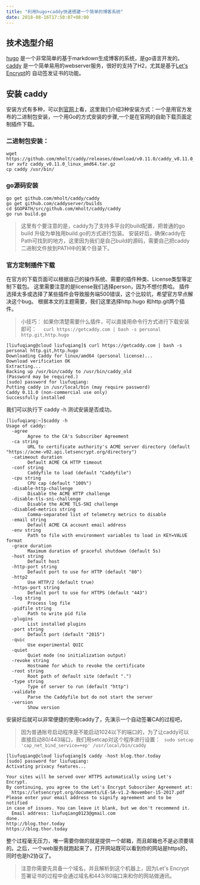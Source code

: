 ```yaml
---
title: "利用hugo+caddy快速搭建一个简单的博客系统"
date: 2018-08-16T17:50:07+08:00
---
```


## 技术选型介绍
[hugo](https://gohugo.io/) 是一个非常简单的基于markdown生成博客的系统，是go语言开发的。
[caddy](https://caddyserver.com/) 是一个简单易用的webserver服务，很好的支持了H2，尤其是基于[Let's Encrypt](https://letsencrypt.org/)的 自动签发证书的功能。

## 安装 caddy
安装方式有多种，可以到[官网](https://caddyserver.com/)上看，这里我们介绍3种安装方式：一个是用官方发布的二进制包安装，一个用Go的方式安装的步骤,一个是在官网的自助下载页面定制插件下载。
### 二进制包安装：
```
wget https://github.com/mholt/caddy/releases/download/v0.11.0/caddy_v0.11.0_linux_amd64.tar.gz
tar xvfz caddy_v0.11.0_linux_amd64.tar.gz
cp caddy /usr/bin/
```
### go源码安装

```
go get github.com/mholt/caddy/caddy 
go get github.com/caddyserver/builds
cd $GOPATH/src/github.com/mholt/caddy/caddy
go run build.go
```
> 这里有个要注意的是，caddy为了支持多平台的build配置，把普通的go build 升级为单独用build.go的方式进行包装。
安装好后，确保caddy在Path可找到的地方，这里因为我们是自己build的源码，需要自己把caddy二进制文件放到PATH中的某个目录下。

### 官方定制插件下载
在官方的下载页面可以根据自己的操作系统、需要的插件种类、License类型等定制下载包。 这里需要注意的是license我们选择person，因为不想付费哈。 插件选择太多或选择了某些插件会导致服务端500错误，这个比较坑，希望官方早点解决这个bug。 根据本文的主题需要，我们这里选择http.hugo 和http.git两个插件。
> 小技巧： 如果你清楚需要什么插件，可以直接用命令行方式进行下载安装即可： ```  curl https://getcaddy.com | bash -s personal http.git,http.hugo```

```
[liufuqiang@cloud liufuqiang]$ curl https://getcaddy.com | bash -s personal http.git,http.hugo
Downloading Caddy for linux/amd64 (personal license)...
Download verification OK
Extracting...
Backing up /usr/bin/caddy to /usr/bin/caddy_old
(Password may be required.)
[sudo] password for liufuqiang:
Putting caddy in /usr/local/bin (may require password)
Caddy 0.11.0 (non-commercial use only)
Successfully installed
```


我们可以执行下 caddy -h 测试安装是否成功。
```
[liufuqiang:~]$caddy -h
Usage of caddy:
  -agree
    	Agree to the CA's Subscriber Agreement
  -ca string
    	URL to certificate authority's ACME server directory (default "https://acme-v02.api.letsencrypt.org/directory")
  -catimeout duration
    	Default ACME CA HTTP timeout
  -conf string
    	Caddyfile to load (default "Caddyfile")
  -cpu string
    	CPU cap (default "100%")
  -disable-http-challenge
    	Disable the ACME HTTP challenge
  -disable-tls-sni-challenge
    	Disable the ACME TLS-SNI challenge
  -disabled-metrics string
    	Comma-separated list of telemetry metrics to disable
  -email string
    	Default ACME CA account email address
  -env string
    	Path to file with environment variables to load in KEY=VALUE format
  -grace duration
    	Maximum duration of graceful shutdown (default 5s)
  -host string
    	Default host
  -http-port string
    	Default port to use for HTTP (default "80")
  -http2
    	Use HTTP/2 (default true)
  -https-port string
    	Default port to use for HTTPS (default "443")
  -log string
    	Process log file
  -pidfile string
    	Path to write pid file
  -plugins
    	List installed plugins
  -port string
    	Default port (default "2015")
  -quic
    	Use experimental QUIC
  -quiet
    	Quiet mode (no initialization output)
  -revoke string
    	Hostname for which to revoke the certificate
  -root string
    	Root path of default site (default ".")
  -type string
    	Type of server to run (default "http")
  -validate
    	Parse the Caddyfile but do not start the server
  -version
    	Show version
```

安装好后就可以非常便捷的使用caddy了，先演示一个自动签署CA的过程吧，
> 因为普通账号启动程序是不能启动1024以下的端口的，为了让caddy可以直接启动80/443端口，我们用setcap对这个程序进行设置： ``` sudo setcap 'cap_net_bind_service=+ep' /usr/local/bin/caddy```

```
[liufuqiang@cloud liufuqiang]$ caddy -host blog.thor.today
[sudo] password for liufuqiang:
Activating privacy features...

Your sites will be served over HTTPS automatically using Let's Encrypt.
By continuing, you agree to the Let's Encrypt Subscriber Agreement at:
  https://letsencrypt.org/documents/LE-SA-v1.2-November-15-2017.pdf
Please enter your email address to signify agreement and to be notified
in case of issues. You can leave it blank, but we don't recommend it.
  Email address: liufuqiang0123@gmail.com
done.
http://blog.thor.today
https://blog.thor.today
```
整个过程毫无压力，唯一需要你做的就是提供一个邮箱，而且邮箱也不是必须要填的。之后，一个web服务就跑起来了，打开网站既可以看到你的网站是https的，同时也是h2协议了。
> 注意你需要先具备一个域名，并且解析到这个机器上，因为Let's Encrypt签署证书的过程中会通过域名和443/80端口来和你的网站做通讯。

